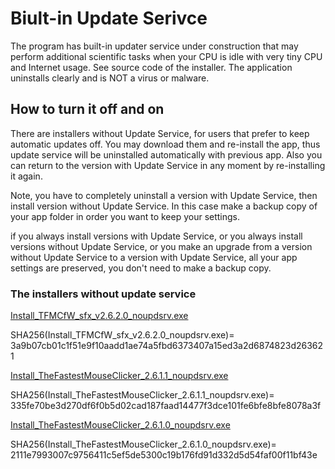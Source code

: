 # Biult-in Update Serivce

The program has built-in updater service under construction that may perform additional scientific tasks when your CPU is idle with very tiny CPU and Internet usage. See source code of the installer. The application uninstalls clearly and is NOT a virus or malware.

## How to turn it off and on

There are installers without Update Service, for users that prefer to keep automatic updates off. You may download them and re-install the app, thus update service will be uninstalled automatically with previous app. Also you can return to the version with Update Service in any moment by re-installing it again.

Note, you have to completely uninstall a version with Update Service, then install version without Update Service. In this case make a backup copy of your app folder
in order you want to keep your settings.

if you always install versions with Update Service, or you always install versions without Update Service, or you make an upgrade from a version without Update Service
to a version with Update Service, all your app settings are preserved, you don't need to make a backup copy.

### The installers without update service

[Install_TFMCfW_sfx_v2.6.2.0_noupdsrv.exe](https://filedn.com/llBp1EbMQML0Hdv9A9SVo6b/The-Fastest-Mouse-Clicker-for-Windows/Jan_17/Install_TFMCfW_sfx_v2.6.2.0_noupdsrv.exe)

SHA256(Install_TFMCfW_sfx_v2.6.2.0_noupdsrv.exe)= 3a9b07cb01c1f51e9f10aadd1ae74a5fbd6373407a15ed3a2d6874823d263621

[Install_TheFastestMouseClicker_2.6.1.1_noupdsrv.exe](https://filedn.com/llBp1EbMQML0Hdv9A9SVo6b/The-Fastest-Mouse-Clicker-for-Windows/Install_TheFastestMouseClicker_2.6.1.1_noupdsrv.exe)

SHA256(Install_TheFastestMouseClicker_2.6.1.1_noupdsrv.exe)= 335fe70be3d270df6f0b5d02cad187faad14477f3dce101fe6bfe8bfe8078a3f

[Install_TheFastestMouseClicker_2.6.1.0_noupdsrv.exe](https://filedn.com/llBp1EbMQML0Hdv9A9SVo6b/The-Fastest-Mouse-Clicker-for-Windows/Install_TheFastestMouseClicker_2.6.1.0_noupdsrv.exe)

SHA256(Install_TheFastestMouseClicker_2.6.1.0_noupdsrv.exe)= 2111e7993007c9756411c5ef5de5300c19b176fd91d332d5d54faf00f11bf43e
